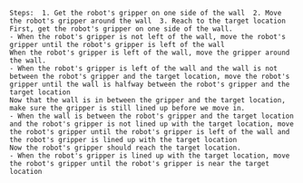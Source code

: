 
    Steps:  1. Get the robot's gripper on one side of the wall  2. Move the robot's gripper around the wall  3. Reach to the target location
    First, get the robot's gripper on one side of the wall.
    - When the robot's gripper is not left of the wall, move the robot's gripper until the robot's gripper is left of the wall
    When the robot's gripper is left of the wall, move the gripper around the wall.
    - When the robot's gripper is left of the wall and the wall is not between the robot's gripper and the target location, move the robot's gripper until the wall is halfway between the robot's gripper and the target location
    Now that the wall is in between the gripper and the target location, make sure the gripper is still lined up before we move in.
    - When the wall is between the robot's gripper and the target location and the robot's gripper is not lined up with the target location, move the robot's gripper until the robot's gripper is left of the wall and the robot's gripper is lined up with the target location
    Now the robot's gripper should reach the target location.
    - When the robot's gripper is lined up with the target location, move the robot's gripper until the robot's gripper is near the target location